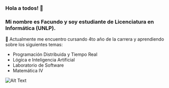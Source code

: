 
### Hola a todos! 👋
### Mi nombre es Facundo y soy estudiante de Licenciatura en Informática (UNLP).
🌱 Actualmente me encuentro cursando 4to año de la carrera y aprendiendo sobre los siguientes temas:
<ul>
  <li> Programación Distribuida y Tiempo Real  </li>
  <li> Lógica e Inteligencia Artificial </li>
  <li> Laboratorio de Software  </li>
  <li> Matemática IV </li>
</ul>

![Alt Text](https://media.giphy.com/media/v1.Y2lkPTc5MGI3NjExN244dDVoOHRxYm5hM2piNHAwMWltM3FpczdkdmNkMDB0ZnRwNWw1aiZlcD12MV9pbnRlcm5hbF9naWZfYnlfaWQmY3Q9Zw/3oKIPnAiaMCws8nOsE/giphy.gif)

<!--
**facundoaguel/facundoaguel** is a ✨ _special_ ✨ repository because its `README.md` (this file) appears on your GitHub profile.

Here are some ideas to get you started:

- 🔭 I’m currently working on ...
- 🌱 I’m currently learning ...
- 👯 I’m looking to collaborate on ...
- 🤔 I’m looking for help with ...
- 💬 Ask me about ...
- 📫 How to reach me: ...
- 😄 Pronouns: ...
- ⚡ Fun fact: ...
-->

